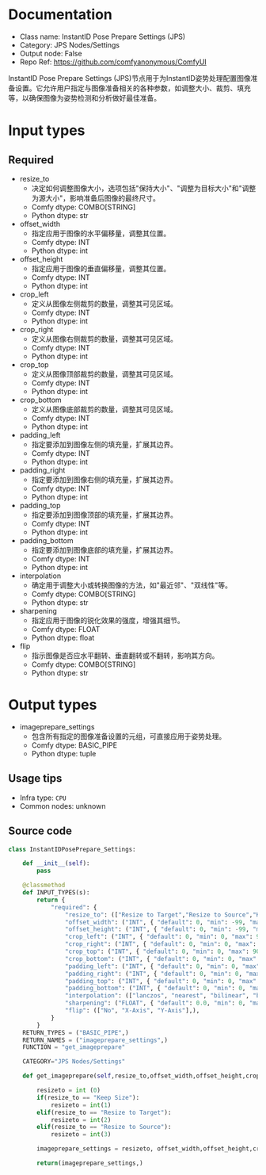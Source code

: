 
# Documentation
- Class name: InstantID Pose Prepare Settings (JPS)
- Category: JPS Nodes/Settings
- Output node: False
- Repo Ref: https://github.com/comfyanonymous/ComfyUI

InstantID Pose Prepare Settings (JPS)节点用于为InstantID姿势处理配置图像准备设置。它允许用户指定与图像准备相关的各种参数，如调整大小、裁剪、填充等，以确保图像为姿势检测和分析做好最佳准备。

# Input types
## Required
- resize_to
    - 决定如何调整图像大小，选项包括"保持大小"、"调整为目标大小"和"调整为源大小"，影响准备后图像的最终尺寸。
    - Comfy dtype: COMBO[STRING]
    - Python dtype: str
- offset_width
    - 指定应用于图像的水平偏移量，调整其位置。
    - Comfy dtype: INT
    - Python dtype: int
- offset_height
    - 指定应用于图像的垂直偏移量，调整其位置。
    - Comfy dtype: INT
    - Python dtype: int
- crop_left
    - 定义从图像左侧裁剪的数量，调整其可见区域。
    - Comfy dtype: INT
    - Python dtype: int
- crop_right
    - 定义从图像右侧裁剪的数量，调整其可见区域。
    - Comfy dtype: INT
    - Python dtype: int
- crop_top
    - 定义从图像顶部裁剪的数量，调整其可见区域。
    - Comfy dtype: INT
    - Python dtype: int
- crop_bottom
    - 定义从图像底部裁剪的数量，调整其可见区域。
    - Comfy dtype: INT
    - Python dtype: int
- padding_left
    - 指定要添加到图像左侧的填充量，扩展其边界。
    - Comfy dtype: INT
    - Python dtype: int
- padding_right
    - 指定要添加到图像右侧的填充量，扩展其边界。
    - Comfy dtype: INT
    - Python dtype: int
- padding_top
    - 指定要添加到图像顶部的填充量，扩展其边界。
    - Comfy dtype: INT
    - Python dtype: int
- padding_bottom
    - 指定要添加到图像底部的填充量，扩展其边界。
    - Comfy dtype: INT
    - Python dtype: int
- interpolation
    - 确定用于调整大小或转换图像的方法，如"最近邻"、"双线性"等。
    - Comfy dtype: COMBO[STRING]
    - Python dtype: str
- sharpening
    - 指定应用于图像的锐化效果的强度，增强其细节。
    - Comfy dtype: FLOAT
    - Python dtype: float
- flip
    - 指示图像是否应水平翻转、垂直翻转或不翻转，影响其方向。
    - Comfy dtype: COMBO[STRING]
    - Python dtype: str

# Output types
- imageprepare_settings
    - 包含所有指定的图像准备设置的元组，可直接应用于姿势处理。
    - Comfy dtype: BASIC_PIPE
    - Python dtype: tuple


## Usage tips
- Infra type: `CPU`
- Common nodes: unknown


## Source code
```python
class InstantIDPosePrepare_Settings:

    def __init__(self):
        pass

    @classmethod
    def INPUT_TYPES(s):
        return {
            "required": {
                "resize_to": (["Resize to Target","Resize to Source","Keep Size"],),
                "offset_width": ("INT", { "default": 0, "min": -99, "max": 99, "step": 1, "display": "number" }),
                "offset_height": ("INT", { "default": 0, "min": -99, "max": 99, "step": 1, "display": "number" }),
                "crop_left": ("INT", { "default": 0, "min": 0, "max": 90, "step": 1, "display": "number" }),
                "crop_right": ("INT", { "default": 0, "min": 0, "max": 90, "step": 1, "display": "number" }),
                "crop_top": ("INT", { "default": 0, "min": 0, "max": 90, "step": 1, "display": "number" }),
                "crop_bottom": ("INT", { "default": 0, "min": 0, "max": 90, "step": 1, "display": "number" }),
                "padding_left": ("INT", { "default": 0, "min": 0, "max": 500, "step": 1, "display": "number" }),
                "padding_right": ("INT", { "default": 0, "min": 0, "max": 500, "step": 1, "display": "number" }),
                "padding_top": ("INT", { "default": 0, "min": 0, "max": 500, "step": 1, "display": "number" }),
                "padding_bottom": ("INT", { "default": 0, "min": 0, "max": 500, "step": 1, "display": "number" }),
                "interpolation": (["lanczos", "nearest", "bilinear", "bicubic", "area", "nearest-exact"],),
                "sharpening": ("FLOAT", { "default": 0.0, "min": 0, "max": 1, "step": 0.05, "display": "number" }),
                "flip": (["No", "X-Axis", "Y-Axis"],),      
            }
        }
    RETURN_TYPES = ("BASIC_PIPE",)
    RETURN_NAMES = ("imageprepare_settings",)
    FUNCTION = "get_imageprepare"

    CATEGORY="JPS Nodes/Settings"

    def get_imageprepare(self,resize_to,offset_width,offset_height,crop_left,crop_right,crop_top,crop_bottom,padding_left,padding_right,padding_top,padding_bottom,interpolation,sharpening,flip):

        resizeto = int (0)
        if(resize_to == "Keep Size"):
            resizeto = int(1)
        elif(resize_to == "Resize to Target"):
            resizeto = int(2)
        elif(resize_to == "Resize to Source"):
            resizeto = int(3)

        imageprepare_settings = resizeto, offset_width,offset_height,crop_left,crop_right,crop_top,crop_bottom,padding_left,padding_right,padding_top,padding_bottom,interpolation,sharpening,flip

        return(imageprepare_settings,)

```
